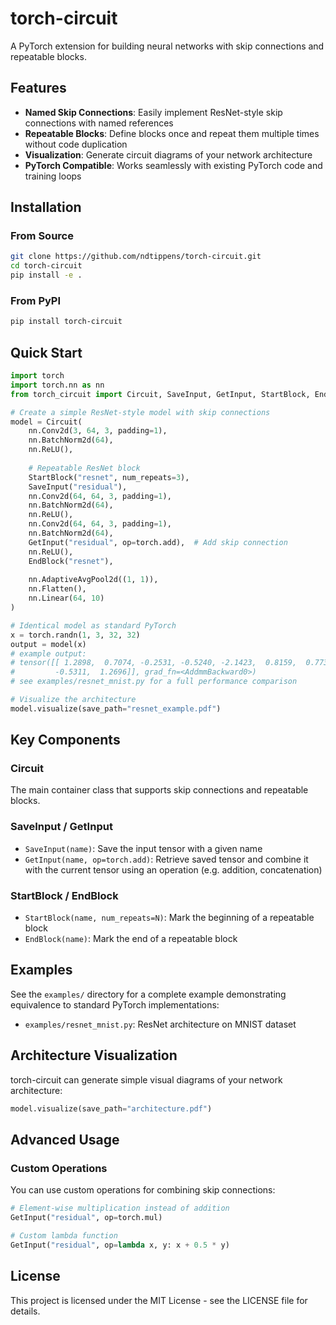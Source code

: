 # torch-circuit

A PyTorch extension for building neural networks with skip connections and repeatable blocks.

## Features

- **Named Skip Connections**: Easily implement ResNet-style skip connections with named references
- **Repeatable Blocks**: Define blocks once and repeat them multiple times without code duplication
- **Visualization**: Generate circuit diagrams of your network architecture
- **PyTorch Compatible**: Works seamlessly with existing PyTorch code and training loops

## Installation

### From Source

```bash
git clone https://github.com/ndtippens/torch-circuit.git
cd torch-circuit
pip install -e .
```

### From PyPI

```bash
pip install torch-circuit
```

## Quick Start

```python
import torch
import torch.nn as nn
from torch_circuit import Circuit, SaveInput, GetInput, StartBlock, EndBlock

# Create a simple ResNet-style model with skip connections
model = Circuit(
    nn.Conv2d(3, 64, 3, padding=1),
    nn.BatchNorm2d(64),
    nn.ReLU(),
        
    # Repeatable ResNet block
    StartBlock("resnet", num_repeats=3),
    SaveInput("residual"),
    nn.Conv2d(64, 64, 3, padding=1),
    nn.BatchNorm2d(64),
    nn.ReLU(),
    nn.Conv2d(64, 64, 3, padding=1),
    nn.BatchNorm2d(64),
    GetInput("residual", op=torch.add),  # Add skip connection
    nn.ReLU(),
    EndBlock("resnet"),
    
    nn.AdaptiveAvgPool2d((1, 1)),
    nn.Flatten(),
    nn.Linear(64, 10)
)

# Identical model as standard PyTorch
x = torch.randn(1, 3, 32, 32)
output = model(x)
# example output:
# tensor([[ 1.2898,  0.7074, -0.2531, -0.5240, -2.1423,  0.8159,  0.7738,  1.0178,
#         -0.5311,  1.2696]], grad_fn=<AddmmBackward0>)
# see examples/resnet_mnist.py for a full performance comparison

# Visualize the architecture
model.visualize(save_path="resnet_example.pdf")
```

## Key Components

### Circuit

The main container class that supports skip connections and repeatable blocks.

### SaveInput / GetInput

- `SaveInput(name)`: Save the input tensor with a given name
- `GetInput(name, op=torch.add)`: Retrieve saved tensor and combine it with the current tensor using an operation (e.g. addition, concatenation)

### StartBlock / EndBlock

- `StartBlock(name, num_repeats=N)`: Mark the beginning of a repeatable block
- `EndBlock(name)`: Mark the end of a repeatable block

## Examples

See the `examples/` directory for a complete example demonstrating equivalence to standard PyTorch implementations:

- `examples/resnet_mnist.py`: ResNet architecture on MNIST dataset

## Architecture Visualization

torch-circuit can generate simple visual diagrams of your network architecture:

```python
model.visualize(save_path="architecture.pdf")
```

## Advanced Usage

### Custom Operations

You can use custom operations for combining skip connections:

```python
# Element-wise multiplication instead of addition
GetInput("residual", op=torch.mul)

# Custom lambda function
GetInput("residual", op=lambda x, y: x + 0.5 * y)
```

## License

This project is licensed under the MIT License - see the LICENSE file for details.

